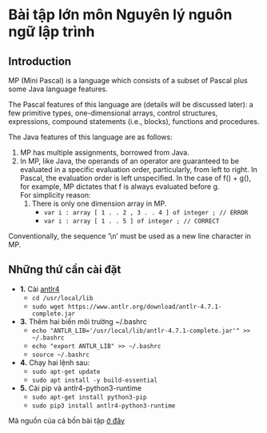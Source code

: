 # Bài tập lớn môn Nguyên lý nguôn ngữ lập trình
## Introduction
MP (Mini Pascal) is a language which consists of a subset of Pascal plus some Java language features.

The Pascal features of this language are (details will be discussed later): a few primitive types, one-dimensional arrays, control structures, expressions, compound statements (i.e., blocks), functions and procedures.

The Java features of this language are as follows:
1. MP has multiple assignments, borrowed from Java.
2. In MP, like Java, the operands of an operator are guaranteed to be evaluated in a specific evaluation order, particularly, from left to right. In Pascal, the evaluation order is left unspecified. In the case of f() + g(), for example, MP dictates that f is always evaluated before g.<br/>
For simplicity reason:
    1. There is only one dimension array in MP.
        - ```var i : array [ 1 . . 2 , 3 . . 4 ] of integer ; // ERROR```
        - ```var i : array [ 1 . . 5 ] of integer ; // CORRECT```

Conventionally, the sequence ’\n’ must be used as a new line character in MP.
## Những thứ cần cài đặt
* **1.** Cài [antlr4](https://www.antlr.org/)
    + ```cd /usr/local/lib```
    + ```sudo wget https://www.antlr.org/download/antlr-4.7.1-complete.jar```
* **3.** Thêm hai biến môi trường ~/.bashrc
    + ```echo "ANTLR_LIB='/usr/local/lib/antlr-4.7.1-complete.jar'" >> ~/.bashrc```
    + ```echo "export ANTLR_LIB" >> ~/.bashrc```
    + ```source ~/.bashrc```
* **4.** Chạy hai lệnh sau:
    + ```sudo apt-get update```
    + ```sudo apt install -y build-essential```
* **5.** Cài pip và antlr4-python3-runtime
    + ```sudo apt-get install python3-pip```
    + ```sudo pip3 install antlr4-python3-runtime```

Mã nguồn của cả bốn bài tập [ở đây](https://github.com/hiennguyen9874/ass_ppl/tree/master/assignment4/src)
